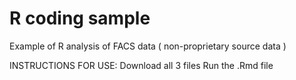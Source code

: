 # R coding sample
Example of R analysis of FACS data ( non-proprietary source data )

INSTRUCTIONS FOR USE:
Download all 3 files
Run the .Rmd file
